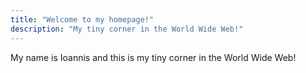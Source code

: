 ```yaml
---
title: "Welcome to my homepage!"
description: "My tiny corner in the World Wide Web!"
---
```

My name is Ioannis and this is my tiny corner in the World Wide Web!